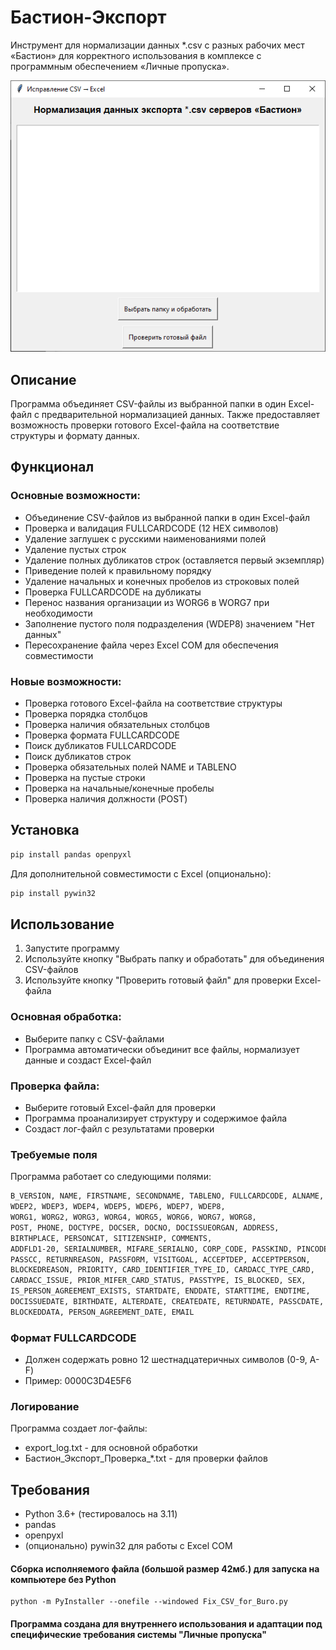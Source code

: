 # Бастион-Экспорт

Инструмент для нормализации данных *.csv с разных рабочих мест «Бастион» для корректного использования в комплексе с программным обеспечением «Личные пропуска».

![alt text](https://github.com/EddSaulys-senior/FixCSVforBastion/blob/main/ScreenBastionFix.png?raw=true)


## Описание

Программа объединяет CSV-файлы из выбранной папки в один Excel-файл с предварительной нормализацией данных. Также предоставляет возможность проверки готового Excel-файла на соответствие структуры и формату данных.

## Функционал

### Основные возможности:
- Объединение CSV-файлов из выбранной папки в один Excel-файл
- Проверка и валидация FULLCARDCODE (12 HEX символов)
- Удаление заглушек с русскими наименованиями полей
- Удаление пустых строк
- Удаление полных дубликатов строк (оставляется первый экземпляр)
- Приведение полей к правильному порядку
- Удаление начальных и конечных пробелов из строковых полей
- Проверка FULLCARDCODE на дубликаты
- Перенос названия организации из WORG6 в WORG7 при необходимости
- Заполнение пустого поля подразделения (WDEP8) значением "Нет данных"
- Пересохранение файла через Excel COM для обеспечения совместимости

### Новые возможности:
- Проверка готового Excel-файла на соответствие структуры
- Проверка порядка столбцов
- Проверка наличия обязательных столбцов
- Проверка формата FULLCARDCODE
- Поиск дубликатов FULLCARDCODE
- Поиск дубликатов строк
- Проверка обязательных полей NAME и TABLENO
- Проверка на пустые строки
- Проверка на начальные/конечные пробелы
- Проверка наличия должности (POST)

## Установка

```bash
pip install pandas openpyxl
```
Для дополнительной совместимости с Excel (опционально):
```bash
pip install pywin32
```
## Использование
1. Запустите программу
2. Используйте кнопку "Выбрать папку и обработать" для объединения CSV-файлов
3. Используйте кнопку "Проверить готовый файл" для проверки Excel-файла

### Основная обработка:

 - Выберите папку с CSV-файлами
 - Программа автоматически объединит все файлы, нормализует данные и создаст Excel-файл
### Проверка файла:
 - Выберите готовый Excel-файл для проверки
 - Программа проанализирует структуру и содержимое файла
 - Создаст лог-файл с результатами проверки
### Требуемые поля

Программа работает со следующими полями:

``` bash
B_VERSION, NAME, FIRSTNAME, SECONDNAME, TABLENO, FULLCARDCODE, ALNAME,
WDEP2, WDEP3, WDEP4, WDEP5, WDEP6, WDEP7, WDEP8,
WORG1, WORG2, WORG3, WORG4, WORG5, WORG6, WORG7, WORG8,
POST, PHONE, DOCTYPE, DOCSER, DOCNO, DOCISSUEORGAN, ADDRESS,
BIRTHPLACE, PERSONCAT, SITIZENSHIP, COMMENTS,
ADDFLD1-20, SERIALNUMBER, MIFARE_SERIALNO, CORP_CODE, PASSKIND, PINCODE, PS_COMMENT,
PASSCC, RETURNREASON, PASSFORM, VISITGOAL, ACCEPTDEP, ACCEPTPERSON,
BLOCKEDREASON, PRIORITY, CARD_IDENTIFIER_TYPE_ID, CARDACC_TYPE_CARD,
CARDACC_ISSUE, PRIOR_MIFER_CARD_STATUS, PASSTYPE, IS_BLOCKED, SEX,
IS_PERSON_AGREEMENT_EXISTS, STARTDATE, ENDDATE, STARTTIME, ENDTIME,
DOCISSUEDATE, BIRTHDATE, ALTERDATE, CREATEDATE, RETURNDATE, PASSCDATE,
BLOCKEDDATA, PERSON_AGREEMENT_DATE, EMAIL
```

### Формат FULLCARDCODE
 - Должен содержать ровно 12 шестнадцатеричных символов (0-9, A-F)
 - Пример: 0000C3D4E5F6
### Логирование
Программа создает лог-файлы:
 - export_log.txt - для основной обработки
 - Бастион_Экспорт_Проверка_*.txt - для проверки файлов
## Требования
 - Python 3.6+ (тестировалось на 3.11)
 - pandas
 - openpyxl
 - (опционально) pywin32 для работы с Excel COM

#### Сборка исполняемого файла (большой размер 42мб.) для запуска на компьютере без Python

```
python -m PyInstaller --onefile --windowed Fix_CSV_for_Buro.py
```

#### Программа создана для внутреннего использования и адаптации под специфические требования системы "Личные пропуска"

